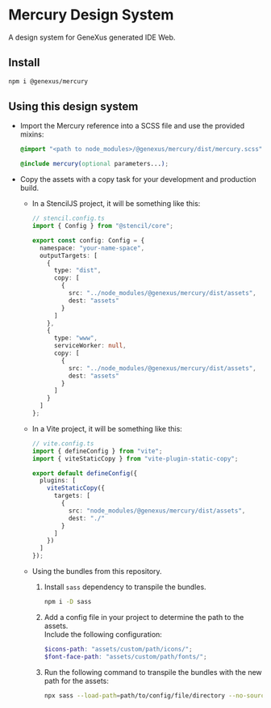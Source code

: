# Mercury Design System

A design system for GeneXus generated IDE Web.

## Install

```bash
npm i @genexus/mercury
```

## Using this design system

- Import the Mercury reference into a SCSS file and use the provided mixins:

  ```scss
  @import "<path to node_modules>/@genexus/mercury/dist/mercury.scss";

  @include mercury(optional parameters...);
  ```

- Copy the assets with a copy task for your development and production build.

  - In a StencilJS project, it will be something like this:

    ```ts
    // stencil.config.ts
    import { Config } from "@stencil/core";

    export const config: Config = {
      namespace: "your-name-space",
      outputTargets: [
        {
          type: "dist",
          copy: [
            {
              src: "../node_modules/@genexus/mercury/dist/assets",
              dest: "assets"
            }
          ]
        },
        {
          type: "www",
          serviceWorker: null,
          copy: [
            {
              src: "../node_modules/@genexus/mercury/dist/assets",
              dest: "assets"
            }
          ]
        }
      ]
    };
    ```

  - In a Vite project, it will be something like this:

    ```ts
    // vite.config.ts
    import { defineConfig } from "vite";
    import { viteStaticCopy } from "vite-plugin-static-copy";

    export default defineConfig({
      plugins: [
        viteStaticCopy({
          targets: [
            {
              src: "node_modules/@genexus/mercury/dist/assets",
              dest: "./"
            }
          ]
        })
      ]
    });
    ```

  - Using the bundles from this repository.

    1.  Install `sass` dependency to transpile the bundles.

        ```bash
        npm i -D sass
        ```

    2.  Add a config file in your project to determine the path to the assets.  
        Include the following configuration:

        ```scss
        $icons-path: "assets/custom/path/icons/";
        $font-face-path: "assets/custom/path/fonts/";
        ```

    3.  Run the following command to transpile the bundles with the new path for the assets:
        ```bash
        npx sass --load-path=path/to/config/file/directory --no-source-map --style compressed node_modules/@genexus/mercury/dist/bundles:untracked-folder/bundles
        ```
